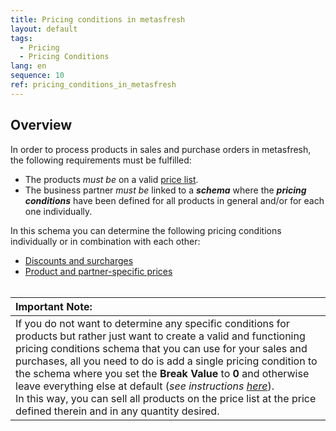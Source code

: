 ```yaml
---
title: Pricing conditions in metasfresh
layout: default
tags:
  - Pricing
  - Pricing Conditions
lang: en
sequence: 10
ref: pricing_conditions_in_metasfresh
---
```


## Overview
In order to process products in sales and purchase orders in metasfresh, the following requirements must be fulfilled:

- The products *must be* on a valid [price list](Add_products_to_price-list).
- The business partner *must be* linked to a ***schema*** where the ***pricing conditions*** have been defined for all products in general and/or for each one individually.

In this schema you can determine the following pricing conditions individually or in combination with each other:

- [Discounts and surcharges](Discount_types_in_metasfresh)
- [Product and partner-specific prices](Product_and_partner-specific_prices)
<br><br>

| **Important Note:** |
| :- |
| If you do not want to determine any specific conditions for products but rather just want to create a valid and functioning pricing conditions schema that you can use for your sales and purchases, all you need to do is add a single pricing condition to the schema where you set the **Break Value** to **0** and otherwise leave everything else at default (*see instructions [here](Create_discount_schema)*).<br> In this way, you can sell all products on the price list at the price defined therein and in any quantity desired. |
